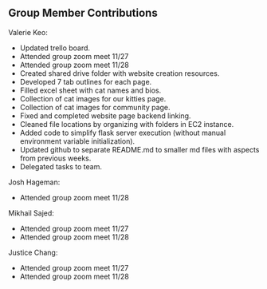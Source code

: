 ## Group Member Contributions
Valerie Keo: 
* Updated trello board. 
* Attended group zoom meet 11/27
* Attended group zoom meet 11/28
* Created shared drive folder with website creation resources.
* Developed 7 tab outlines for each page.
* Filled excel sheet with cat names and bios.
* Collection of cat images for our kitties page.
* Collection of cat images for community page.
* Fixed and completed website page backend linking.
* Cleaned file locations by organizing with folders in EC2 instance.
* Added code to simplify flask server execution (without manual environment variable initialization).
* Updated github to separate README.md to smaller md files with aspects from previous weeks.
* Delegated tasks to team.

Josh Hageman: 
* Attended group zoom meet 11/28

Mikhail Sajed: 
* Attended group zoom meet 11/27
* Attended group zoom meet 11/28

Justice Chang: 
* Attended group zoom meet 11/27
* Attended group zoom meet 11/28
